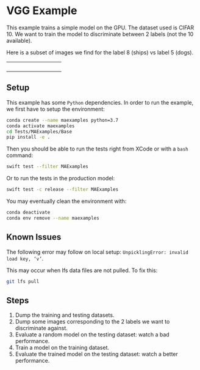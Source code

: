 # VGG Example

This example trains a simple model on the GPU. 
The dataset used is CIFAR 10. 
We want to train the model to discriminate between 2 labels 
(not the 10 available).

Here is a subset of images we find for the label 8 (ships) vs label 5 (dogs).

<table align="center" cellspacing="0" cellpadding="0" style="border-collapse: collapse; border: none;">
    <tr>
        <td><img src="https://github.com/owkin/MAKit/blob/jfr/docs/Tests/MAExamples/Base/data/out/CIFAR8_0.png" alt=""></td>
        <td><img src="https://github.com/owkin/MAKit/blob/jfr/docs/Tests/MAExamples/Base/data/out/CIFAR8_1.png" alt=""></td>
        <td><img src="https://github.com/owkin/MAKit/blob/jfr/docs/Tests/MAExamples/Base/data/out/CIFAR8_2.png" alt=""></td>
        <td><img src="https://github.com/owkin/MAKit/blob/jfr/docs/Tests/MAExamples/Base/data/out/CIFAR8_3.png" alt=""></td>
        <td> </td>
        <td><img src="https://github.com/owkin/MAKit/blob/jfr/docs/Tests/MAExamples/Base/data/out/CIFAR5_0.png" alt=""></td>
        <td><img src="https://github.com/owkin/MAKit/blob/jfr/docs/Tests/MAExamples/Base/data/out/CIFAR5_1.png" alt=""></td>
        <td><img src="https://github.com/owkin/MAKit/blob/jfr/docs/Tests/MAExamples/Base/data/out/CIFAR5_2.png" alt=""></td>
        <td><img src="https://github.com/owkin/MAKit/blob/jfr/docs/Tests/MAExamples/Base/data/out/CIFAR5_3.png" alt=""></td>
    </tr>
    <tr>
        <td><img src="https://github.com/owkin/MAKit/blob/jfr/docs/Tests/MAExamples/Base/data/out/CIFAR8_4.png" alt=""></td>
        <td><img src="https://github.com/owkin/MAKit/blob/jfr/docs/Tests/MAExamples/Base/data/out/CIFAR8_5.png" alt=""></td>
        <td><img src="https://github.com/owkin/MAKit/blob/jfr/docs/Tests/MAExamples/Base/data/out/CIFAR8_6.png" alt=""></td>
        <td><img src="https://github.com/owkin/MAKit/blob/jfr/docs/Tests/MAExamples/Base/data/out/CIFAR8_7.png" alt=""></td>
        <td> </td>
        <td><img src="https://github.com/owkin/MAKit/blob/jfr/docs/Tests/MAExamples/Base/data/out/CIFAR5_4.png" alt=""></td>
        <td><img src="https://github.com/owkin/MAKit/blob/jfr/docs/Tests/MAExamples/Base/data/out/CIFAR5_5.png" alt=""></td>
        <td><img src="https://github.com/owkin/MAKit/blob/jfr/docs/Tests/MAExamples/Base/data/out/CIFAR5_6.png" alt=""></td>
        <td><img src="https://github.com/owkin/MAKit/blob/jfr/docs/Tests/MAExamples/Base/data/out/CIFAR5_7.png" alt=""></td>
    </tr>
    <tr>
        <td><img src="https://github.com/owkin/MAKit/blob/jfr/docs/Tests/MAExamples/Base/data/out/CIFAR8_8.png" alt=""></td>
        <td><img src="https://github.com/owkin/MAKit/blob/jfr/docs/Tests/MAExamples/Base/data/out/CIFAR8_9.png" alt=""></td>
        <td><img src="https://github.com/owkin/MAKit/blob/jfr/docs/Tests/MAExamples/Base/data/out/CIFAR8_10.png" alt=""></td>
        <td><img src="https://github.com/owkin/MAKit/blob/jfr/docs/Tests/MAExamples/Base/data/out/CIFAR8_11.png" alt=""></td>
        <td> </td>
        <td><img src="https://github.com/owkin/MAKit/blob/jfr/docs/Tests/MAExamples/Base/data/out/CIFAR5_8.png" alt=""></td>
        <td><img src="https://github.com/owkin/MAKit/blob/jfr/docs/Tests/MAExamples/Base/data/out/CIFAR5_9.png" alt=""></td>
        <td><img src="https://github.com/owkin/MAKit/blob/jfr/docs/Tests/MAExamples/Base/data/out/CIFAR5_10.png" alt=""></td>
        <td><img src="https://github.com/owkin/MAKit/blob/jfr/docs/Tests/MAExamples/Base/data/out/CIFAR5_11.png" alt=""></td>
    </tr>
    <tr>
        <td><img src="https://github.com/owkin/MAKit/blob/jfr/docs/Tests/MAExamples/Base/data/out/CIFAR8_12.png" alt=""></td>
        <td><img src="https://github.com/owkin/MAKit/blob/jfr/docs/Tests/MAExamples/Base/data/out/CIFAR8_13.png" alt=""></td>
        <td><img src="https://github.com/owkin/MAKit/blob/jfr/docs/Tests/MAExamples/Base/data/out/CIFAR8_14.png" alt=""></td>
        <td><img src="https://github.com/owkin/MAKit/blob/jfr/docs/Tests/MAExamples/Base/data/out/CIFAR8_15.png" alt=""></td>
        <td> </td>
        <td><img src="https://github.com/owkin/MAKit/blob/jfr/docs/Tests/MAExamples/Base/data/out/CIFAR5_12.png" alt=""></td>
        <td><img src="https://github.com/owkin/MAKit/blob/jfr/docs/Tests/MAExamples/Base/data/out/CIFAR5_13.png" alt=""></td>
        <td><img src="https://github.com/owkin/MAKit/blob/jfr/docs/Tests/MAExamples/Base/data/out/CIFAR5_14.png" alt=""></td>
        <td><img src="https://github.com/owkin/MAKit/blob/jfr/docs/Tests/MAExamples/Base/data/out/CIFAR5_15.png" alt=""></td>
    </tr>
</table>

## Setup

This example has some `Python` dependencies. In order to run 
the example, we first have to setup the environment: 

```bash
conda create --name maexamples python=3.7
conda activate maexamples
cd Tests/MAExamples/Base
pip install -e .
```

Then you should be able to run the tests right from XCode or 
with a `bash` command:

```bash
swift test --filter MAExamples
```

Or to run the tests in the production model: 

```bash
swift test -c release --filter MAExamples
```

You may eventually clean the environment with:

```bash     
conda deactivate
conda env remove --name maexamples
```

## Known Issues

The following error may follow on local setup: 
`UnpicklingError: invalid load key, ‘v’`.

This may occur when lfs data files are not pulled. 
To fix this: 

```bash     
git lfs pull
```

## Steps

1. Dump the training and testing datasets.
1. Dump some images corresponding to the 2 labels 
   we want to discriminate against.
1. Evaluate a random model on the testing dataset: watch a bad performance.  
1. Train a model on the training dataset.
1. Evaluate the trained model on the testing dataset: 
   watch a better performance.
